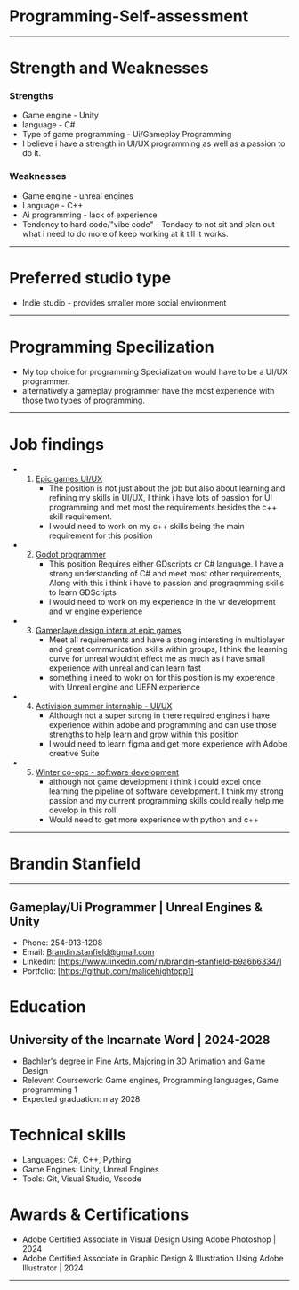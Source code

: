 # Programming-Self-assessment

---
# Strength and Weaknesses
  ### Strengths
  - Game engine - Unity
  - language - C#
  - Type of game programming - Ui/Gameplay Programming
  - I believe i have a strength in UI/UX programming as well as a passion to do it. 
  ### Weaknesses
  - Game engine - unreal engines
  - Language - C++
  - Ai programming - lack of experience
  - Tendency to hard code/"vibe code" - Tendacy to not sit and plan out what i need to do more of keep working at it till it works.

---
# Preferred studio type
  - Indie studio - provides smaller more social environment

---
# Programming Specilization 
 - My top choice for programming Specialization would have to be a UI/UX programmer.
 - alternatively a gameplay programmer have the most experience with those two types of programming.

---
# Job findings
- 1. [Epic games UI/UX](https://www.linkedin.com/jobs/search/?currentJobId=4311226313&f_C=19327&geoId=92000000&origin=COMPANY_PAGE_JOBS_CLUSTER_EXPANSION&originToLandingJobPostings=4312897838%2C4307038568%2C4308287387%2C4311226313%2C4295726691%2C4314579678%2C4311207619%2C4315653966%2C4312650824&trk=d_flagship3_company_posts)
     - The position is not just about the job but also about learning and refining my skills in UI/UX, I think i have lots of passion for UI programming and met most the requirements besides the c++ skill requirement. 
     - I would need to work on my c++ skills being the main requirement for this position
- 2. [Godot programmer](https://www.indeed.com/jobs?q=game+programmer&l=San+Antonio%2C+TX&sc=0kf%3Aattr%2875GKK%29%3B&radius=100&vjk=6bce366b1c193f63)
     - This position Requires either GDscripts or C# language. I have a strong understanding of C# and meet most other requirements, Along with this i think i have to passion and prograqmming skills to learn GDScripts
     - i would need to work on my experience in the vr development and vr engine experience
- 3. [Gameplaye design intern at epic games](https://www.linkedin.com/jobs/search/?currentJobId=4312897838&f_C=19327&geoId=92000000&origin=COMPANY_PAGE_JOBS_CLUSTER_EXPANSION&originToLandingJobPostings=4312897838%2C4307038568%2C4308287387%2C4311226313%2C4295726691%2C4314579678%2C4311207619%2C4315653966%2C4312650824&trk=d_flagship3_company_posts)
     - Meet all requirements and have a strong intersting in multiplayer and great communication skills within groups, I think the learning curve for unreal wouldnt effect me as much as i have small experience with unreal and can learn fast
     - something i need to wokr on for this position is my experence with Unreal engine and UEFN experience
- 4. [Activision summer internship - UI/UX](https://www.linkedin.com/jobs/search/?currentJobId=4296637408&f_C=4048%2C80970%2C2038074%2C9651%2C11905%2C37427%2C30532%2C21344&geoId=92000000&origin=COMPANY_PAGE_JOBS_CLUSTER_EXPANSION&originToLandingJobPostings=4296168115%2C4296160890%2C4312930214%2C4296637408%2C4298140465%2C4297334760%2C4296162519%2C4296171108%2C4308652412&trk=d_flagship3_company_posts)
     - Although not a super strong in there required engines i have experience within adobe and programming and can use those strengths to help learn and grow within this position
     - I would need to learn figma and get more experience with Adobe creative Suite 
- 5. [Winter co-opc - software development](https://www.linkedin.com/jobs/search/?currentJobId=4297334760&f_C=4048%2C80970%2C2038074%2C9651%2C11905%2C37427%2C30532%2C21344&geoId=92000000&origin=COMPANY_PAGE_JOBS_CLUSTER_EXPANSION&originToLandingJobPostings=4296168115%2C4296160890%2C4312930214%2C4296637408%2C4298140465%2C4297334760%2C4296162519%2C4296171108%2C4308652412&trk=d_flagship3_company_posts)
     - although not game development i think i could excel once learning the pipeline of software development. I think my strong passion and my current programming skills could really help me develop in this roll
     - Would need to get more experience with python and c++

---
# Brandin Stanfield
---
  ## Gameplay/Ui Programmer | Unreal Engines & Unity
 - Phone: 254-913-1208
 - Email: Brandin.stanfield@gmail.com
 - Linkedin: [https://www.linkedin.com/in/brandin-stanfield-b9a6b6334/]
 - Portfolio: [https://github.com/malicehightopp1]

# Education 
  ## University of the Incarnate Word | 2024-2028
  - Bachler's degree in Fine Arts, Majoring in 3D Animation and Game Design
  - Relevent Coursework: Game engines, Programming languages, Game programming 1
  - Expected graduation: may 2028

# Technical skills
  - Languages: C#, C++, Pything
  - Game Engines: Unity, Unreal Engines
  - Tools: Git, Visual Studio, Vscode

# Awards & Certifications
  - Adobe Certified Associate in Visual Design Using Adobe Photoshop | 2024
  - Adobe Certified Associate in Graphic Design & Illustration Using Adobe Illustrator | 2024


---







